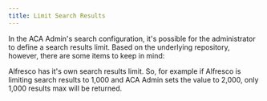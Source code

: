```yaml
---
title: Limit Search Results
---
```


In the ACA Admin's search configuration, it's possible for the administrator to define a search results limit.  Based on the underlying repository, however, there are some items to keep in mind:

Alfresco has it's own search results limit.  So, for example if Alfresco is limiting search results to 1,000 and ACA Admin sets the value to 2,000, only 1,000 results max will be returned.

